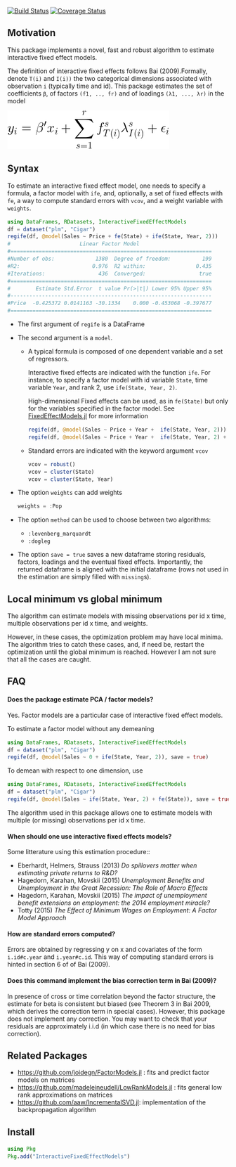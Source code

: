 [![Build Status](https://travis-ci.org/matthieugomez/InteractiveFixedEffectModels.jl.svg?branch=master)](https://travis-ci.org/matthieugomez/InteractiveFixedEffectModels.jl)
[![Coverage Status](https://coveralls.io/repos/matthieugomez/InteractiveFixedEffectModels.jl/badge.svg?branch=master&service=github)](https://coveralls.io/github/matthieugomez/InteractiveFixedEffectModels.jl?branch=master)


## Motivation
This package implements a novel, fast and robust algorithm to estimate interactive fixed effect models. 

The definition of interactive fixed effects follows Bai (2009).Formally, denote `T(i)` and `I(i))` the two categorical dimensions associated with observation `i` (typically time and id).  This package estimates the set of coefficients `β`, of factors `(f1, .., fr)` and of loadings `(λ1, ..., λr)` in the model

![minimization](img/minimization.png)



## Syntax
To estimate an interactive fixed effect model, one needs to specify a formula, a factor model with `ife`, and, optionally, a set of fixed effects with `fe`, a way to compute standard errors with `vcov`, and a weight variable with `weights`.

```julia
using DataFrames, RDatasets, InteractiveFixedEffectModels
df = dataset("plm", "Cigar")
regife(df, @model(Sales ~ Price + fe(State) + ife(State, Year, 2)))
#                      Linear Factor Model                      
#================================================================
#Number of obs:             1380  Degree of freedom:          199
#R2:                       0.976  R2 within:                0.435
#Iterations:                 436  Converged:                 true
#================================================================
#        Estimate Std.Error  t value Pr(>|t|) Lower 95% Upper 95%
#----------------------------------------------------------------
#Price  -0.425372 0.0141163 -30.1334    0.000 -0.453068 -0.397677
#================================================================
```
- The first argument of `regife` is a DataFrame
- The second argument is a `model`. 
	- A typical formula is composed of one dependent variable and a set of  regressors.

		Interactive fixed effects are indicated with the function  `ife`. For instance, to specify a factor model with id variable `State`, time variable `Year`, and rank 2, use `ife(State, Year, 2)`.

		High-dimensional Fixed effects can be used, as in `fe(State)` but only for the variables specified in the factor model. See [FixedEffectModels.jl](https://github.com/matthieugomez/FixedEffectModels.jl) for more information

		```julia
		regife(df, @model(Sales ~ Price + Year +  ife(State, Year, 2)))
		regife(df, @model(Sales ~ Price + Year +  ife(State, Year, 2) + fe(State)))
		```

	

	- Standard errors are indicated with the keyword argument `vcov`
		```julia
		vcov = robust()
		vcov = cluster(State)
		vcov = cluster(State, Year)
		```

- The option `weights` can add weights

	```julia
	weights = :Pop
	```
	
- The option `method` can be used to choose between two algorithms:
	- `:levenberg_marquardt`
	- `:dogleg` 

- The option `save = true` saves a new dataframe storing residuals, factors, loadings and the eventual fixed effects. Importantly, the returned dataframe is aligned with the initial dataframe (rows not used in the estimation are simply filled with `missing`s).




## Local minimum vs global minimum
The algorithm can estimate models with missing observations per id x time, multiple observations per id x time, and weights.

However, in these cases, the optimization problem may have local minima. The algorithm tries to catch these cases, and, if need be, restart the optimization until the global minimum is reached. However I am not sure that all the cases are caught. 

## FAQ
#### Does the package estimate PCA / factor models?

Yes. Factor models are a particular case of interactive fixed effect models. 

To estimate a factor model without any demeaning
```julia
using DataFrames, RDatasets, InteractiveFixedEffectModels
df = dataset("plm", "Cigar")
regife(df, @model(Sales ~ 0 + ife(State, Year, 2)), save = true)
```

To demean with respect to one dimension, use 
```julia
using DataFrames, RDatasets, InteractiveFixedEffectModels
df = dataset("plm", "Cigar")
regife(df, @model(Sales ~ ife(State, Year, 2) + fe(State)), save = true)
```

The algorithm used in this package allows one to estimate models with multiple (or missing) observations per id x time.

#### When should one use interactive fixed effects models?
Some litterature using this estimation procedure::

- Eberhardt, Helmers, Strauss (2013) *Do spillovers matter when estimating private returns to R&D?*
- Hagedorn, Karahan, Movskii (2015) *Unemployment Benefits and Unemployment in the Great Recession: The Role of Macro Effects*
- Hagedorn, Karahan, Movskii (2015) *The impact of unemployment benefit extensions on employment: the 2014 employment miracle?* 
- Totty (2015) *The Effect of Minimum Wages on Employment: A Factor Model Approach*

#### How are standard errors computed?
Errors are obtained by regressing y on x and covariates of the form `i.id#c.year` and `i.year#c.id`. This way of computing standard errors is hinted in section 6 of of Bai (2009).

#### Does this command implement the bias correction term in Bai (2009)?
In presence of cross or time correlation beyond the factor structure, the estimate for beta is consistent but biased (see Theorem 3 in Bai 2009, which derives the correction term in special cases). However, this package does not implement any correction. You may want to check that your residuals are approximately i.i.d (in which case there is no need for bias correction).


## Related Packages
- https://github.com/joidegn/FactorModels.jl : fits and predict factor models on matrices
- https://github.com/madeleineudell/LowRankModels.jl : fits general low rank approximations on matrices
- https://github.com/aaw/IncrementalSVD.jl: implementation of the backpropagation algorithm

## Install

```julia
using Pkg
Pkg.add("InteractiveFixedEffectModels")
```
